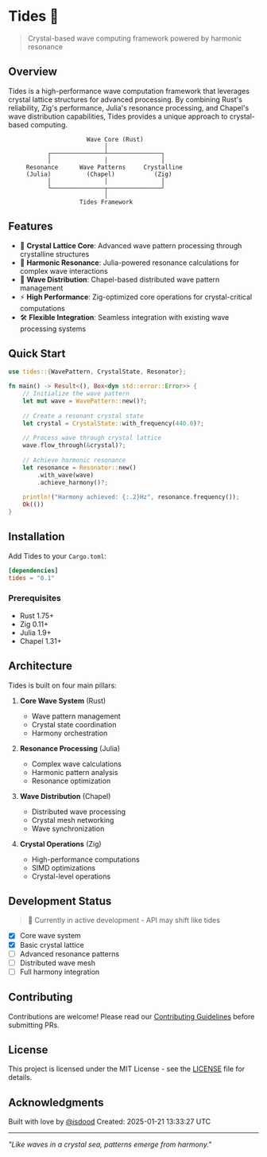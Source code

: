 # Tides 🌊

> Crystal-based wave computing framework powered by harmonic resonance

## Overview

Tides is a high-performance wave computation framework that leverages crystal lattice structures for advanced processing. By combining Rust's reliability, Zig's performance, Julia's resonance processing, and Chapel's wave distribution capabilities, Tides provides a unique approach to crystal-based computing.

```ascii
                      Wave Core (Rust)
                           │
           ┌───────────────┴───────────────┐
           │               │               │
     Resonance      Wave Patterns     Crystalline
     (Julia)          (Chapel)           (Zig)
           │               │               │
           └───────────────┬───────────────┘
                           │
                    Tides Framework
```

## Features

- 🎯 **Crystal Lattice Core**: Advanced wave pattern processing through crystalline structures
- 🌟 **Harmonic Resonance**: Julia-powered resonance calculations for complex wave interactions
- 🔄 **Wave Distribution**: Chapel-based distributed wave pattern management
- ⚡ **High Performance**: Zig-optimized core operations for crystal-critical computations
- 🛠️ **Flexible Integration**: Seamless integration with existing wave processing systems

## Quick Start

```rust
use tides::{WavePattern, CrystalState, Resonator};

fn main() -> Result<(), Box<dyn std::error::Error>> {
    // Initialize the wave pattern
    let mut wave = WavePattern::new()?;
    
    // Create a resonant crystal state
    let crystal = CrystalState::with_frequency(440.0)?;
    
    // Process wave through crystal lattice
    wave.flow_through(&crystal)?;
    
    // Achieve harmonic resonance
    let resonance = Resonator::new()
        .with_wave(wave)
        .achieve_harmony()?;
        
    println!("Harmony achieved: {:.2}Hz", resonance.frequency());
    Ok(())
}
```

## Installation

Add Tides to your `Cargo.toml`:

```toml
[dependencies]
tides = "0.1"
```

### Prerequisites

- Rust 1.75+
- Zig 0.11+
- Julia 1.9+
- Chapel 1.31+

## Architecture

Tides is built on four main pillars:

1. **Core Wave System** (Rust)
   - Wave pattern management
   - Crystal state coordination
   - Harmony orchestration

2. **Resonance Processing** (Julia)
   - Complex wave calculations
   - Harmonic pattern analysis
   - Resonance optimization

3. **Wave Distribution** (Chapel)
   - Distributed wave processing
   - Crystal mesh networking
   - Wave synchronization

4. **Crystal Operations** (Zig)
   - High-performance computations
   - SIMD optimizations
   - Crystal-level operations

## Development Status

> 🌊 Currently in active development - API may shift like tides

- [x] Core wave system
- [x] Basic crystal lattice
- [ ] Advanced resonance patterns
- [ ] Distributed wave mesh
- [ ] Full harmony integration

## Contributing

Contributions are welcome! Please read our [Contributing Guidelines](CONTRIBUTING.md) before submitting PRs.

## License

This project is licensed under the MIT License - see the [LICENSE](LICENSE) file for details.

## Acknowledgments

Built with love by [@isdood](https://github.com/isdood)
Created: 2025-01-21 13:33:27 UTC

---

*"Like waves in a crystal sea, patterns emerge from harmony."*
